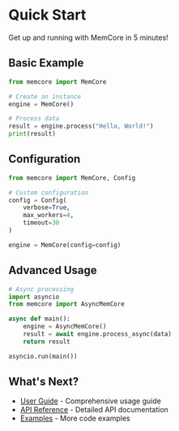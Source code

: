 # Quick Start

Get up and running with MemCore in 5 minutes!

## Basic Example

```python
from memcore import MemCore

# Create an instance
engine = MemCore()

# Process data
result = engine.process("Hello, World!")
print(result)
```

## Configuration

```python
from memcore import MemCore, Config

# Custom configuration
config = Config(
    verbose=True,
    max_workers=4,
    timeout=30
)

engine = MemCore(config=config)
```

## Advanced Usage

```python
# Async processing
import asyncio
from memcore import AsyncMemCore

async def main():
    engine = AsyncMemCore()
    result = await engine.process_async(data)
    return result

asyncio.run(main())
```

## What's Next?

- [User Guide](../guide/overview.md) - Comprehensive usage guide
- [API Reference](../api/core.md) - Detailed API documentation
- [Examples](../examples/basic.md) - More code examples
